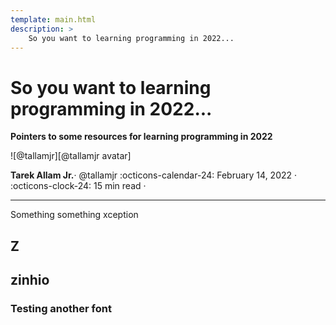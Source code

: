```yaml
---
template: main.html
description: >
    So you want to learning programming in 2022...
---
```


# So you want to learning programming in 2022...

__Pointers to some resources for learning programming in 2022__

<aside class="mdx-author" markdown>
![@tallamjr][@tallamjr avatar]

<span>__Tarek Allam Jr.__· @tallamjr</span>
<span>
:octicons-calendar-24: February 14, 2022 ·
:octicons-clock-24: 15 min read ·
</span>
</aside>

  [@tallamjr avatar]: https://avatars.githubusercontent.com/tallamjr

---

Something something xception

## Z

## zinhio

### Testing another font
